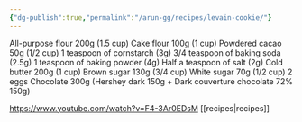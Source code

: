 ```yaml
---
{"dg-publish":true,"permalink":"/arun-gg/recipes/levain-cookie/"}
---
```


All-purpose flour 200g (1.5 cup)
Cake flour 100g (1 cup)
Powdered cacao 50g (1/2 cup)
1 teaspoon of cornstarch (3g)
3/4 teaspoon of baking soda (2.5g)
1 teaspoon of baking powder (4g)
Half a teaspoon of salt (2g)
Cold butter 200g (1 cup)
Brown sugar 130g (3/4 cup)
White sugar 70g (1/2 cup)
2 eggs
Chocolate 300g (Hershey dark 150g + Dark couverture chocolate 72% 150g)

https://www.youtube.com/watch?v=F4-3Ar0EDsM
[[recipes\|recipes]]